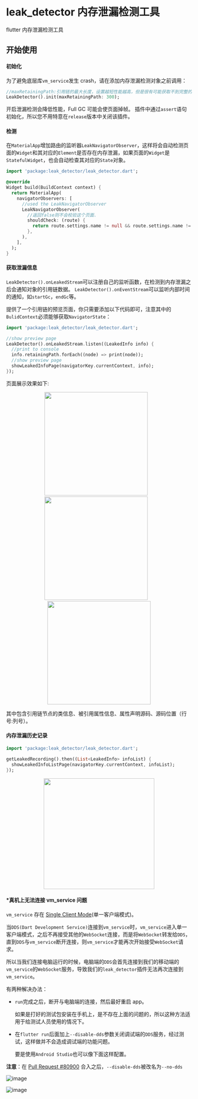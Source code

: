 # leak_detector 内存泄漏检测工具

flutter 内存泄漏检测工具

## 开始使用

#### 初始化

为了避免底层库`vm_service`发生 crash，请在添加内存泄漏检测对象之前调用：

```dart
//maxRetainingPath:引用链的最大长度，设置越短性能越高，但是很有可能获取不到完整的泄漏路径 默认是 300
LeakDetector().init(maxRetainingPath: 300);
```

开启泄漏检测会降低性能，Full GC 可能会使页面掉帧。
插件中通过`assert`语句初始化，所以您不用特意在`release`版本中关闭该插件。

#### 检测

在`MaterialApp`增加路由的监听器`LeakNavigatorObserver`，这样将会自动检测页面的`Widget`和其对应的`Element`是否存在内存泄漏，如果页面的`Widget`是`StatefulWidget`，也会自动检查其对应的`State`对象。

```dart
import 'package:leak_detector/leak_detector.dart';

@override
Widget build(BuildContext context) {
  return MaterialApp(
    navigatorObservers: [
      //used the LeakNavigatorObserver
      LeakNavigatorObserver(
        //返回false则不会校验这个页面.
        shouldCheck: (route) {
          return route.settings.name != null && route.settings.name != '/';
        },
      ),
    ],
  );
}
```

#### 获取泄漏信息

`LeakDetector().onLeakedStream`可以注册自己的监听函数，在检测到内存泄漏之后会通知对象的引用链数据。
`LeakDetector().onEventStream`可以监听内部时间的通知，如`startGc`，`endGc`等。

提供了一个引用链的预览页面，你只需要添加以下代码即可，注意其中的`BulidContext`必须能够获取`NavigatorState`：

```dart
import 'package:leak_detector/leak_detector.dart';

//show preview page
LeakDetector().onLeakedStream.listen((LeakedInfo info) {
  //print to console
  info.retainingPath.forEach((node) => print(node));
  //show preview page
  showLeakedInfoPage(navigatorKey.currentContext, info);
});
```

页面展示效果如下:

<center class="half">
  <img src="https://liujiakuoyx.github.io/images/leak_detector/image2-1.png" width="280"/>&nbsp;&nbsp;&nbsp;&nbsp;<img src="https://liujiakuoyx.github.io/images/leak_detector/image4.png" width="280"/>&nbsp;&nbsp;&nbsp;&nbsp;<img src="https://liujiakuoyx.github.io/images/leak_detector/image2-2.png" width="280"/> 
</center>

其中包含引用链节点的类信息、被引用属性信息、属性声明源码、源码位置（行号:列号）。

#### 内存泄漏历史记录

```dart
import 'package:leak_detector/leak_detector.dart';

getLeakedRecording().then((List<LeakedInfo> infoList) {
  showLeakedInfoListPage(navigatorKey.currentContext, infoList);
});
```

<center class="half">
  <img src="https://liujiakuoyx.github.io/images/leak_detector/image2-3.png" width="300"/>
</center>

#### \*真机上无法连接 vm_service 问题

`vm_service` 存在 [Single Client Mode](https://github.com/dart-lang/sdk/blob/master/runtime/vm/service/service.md#single-client-mode)(单一客户端模式)。

当`DDS(Dart Development Service)`连接到`vm_service`时，`vm_service`进入单一客户端模式，之后不再接受其他的`WebSocket`连接，而是将`WebSocket`转发给`DDS`，直到`DDS`与`vm_service`断开连接，则`vm_service`才能再次开始接受`WebSocket`请求。

所以当我们连接电脑运行的时候，电脑端的`DDS`会首先连接到我们的移动端的`vm_service`的`WebSocket`服务，导致我们的`leak_detector`插件无法再次连接到`vm_service`。

有两种解决办法：

- `run`完成之后，断开与电脑端的连接，然后最好重启 app。

  如果是打好的测试包安装在手机上，是不存在上面的问题的，所以这种方法适用于给测试人员使用的情况下。

- 在`flutter run`后面加上`--disable-dds`参数关闭调试端的`DDS`服务，经过测试，这样做并不会造成调试端的功能问题。

  要是使用`Android Studio`也可以像下面这样配置。

**注意**：在 [Pull Request #80900](https://github.com/flutter/flutter/pull/80900) 合入之后，`--disable-dds`被改名为`--no-dds`

![image](https://liujiakuoyx.github.io/images/leak_detector/peizhi1.png)

![image](https://liujiakuoyx.github.io/images/leak_detector/peizhi2.png)
